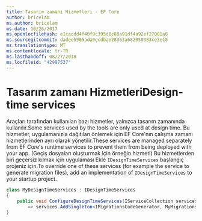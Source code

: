 ```yaml
---
title: Tasarım zamanı Hizmetleri - EF Core
author: bricelam
ms.author: bricelam
ms.date: 10/26/2017
ms.openlocfilehash: e1cacdd4f40f9c395d8c88a91df4a92ef27001a8
ms.sourcegitcommit: dadee5905ada9ecdbae28363a682950383ce3e10
ms.translationtype: MT
ms.contentlocale: tr-TR
ms.lasthandoff: 08/27/2018
ms.locfileid: "42997537"
---
```

<a name="design-time-services"></a><span data-ttu-id="8bbdd-102">Tasarım zamanı Hizmetleri</span><span class="sxs-lookup"><span data-stu-id="8bbdd-102">Design-time services</span></span>
====================
<span data-ttu-id="8bbdd-103">Araçları tarafından kullanılan bazı hizmetler, yalnızca tasarım zamanında kullanılır.</span><span class="sxs-lookup"><span data-stu-id="8bbdd-103">Some services used by the tools are only used at design time.</span></span> <span data-ttu-id="8bbdd-104">Bu hizmetler, uygulamanızla dağıtılan önlemek için EF Core'nın çalışma zamanı hizmetlerinden ayrı olarak yönetilir.</span><span class="sxs-lookup"><span data-stu-id="8bbdd-104">These services are managed separately from EF Core's runtime services to prevent them from being deployed with your app.</span></span> <span data-ttu-id="8bbdd-105">(Geçiş dosyaları oluşturmak için örneğin hizmeti) Bu hizmetlerden biri geçersiz kılmak için uygulaması Ekle `IDesignTimeServices` başlangıç projeniz için.</span><span class="sxs-lookup"><span data-stu-id="8bbdd-105">To override one of these services (for example the service to generate migration files), add an implementation of `IDesignTimeServices` to your startup project.</span></span>

``` csharp
class MyDesignTimeServices : IDesignTimeServices
{
    public void ConfigureDesignTimeServices(IServiceCollection services)
        => services.AddSingleton<IMigrationsCodeGenerator, MyMigrationsCodeGenerator>()
}
```
